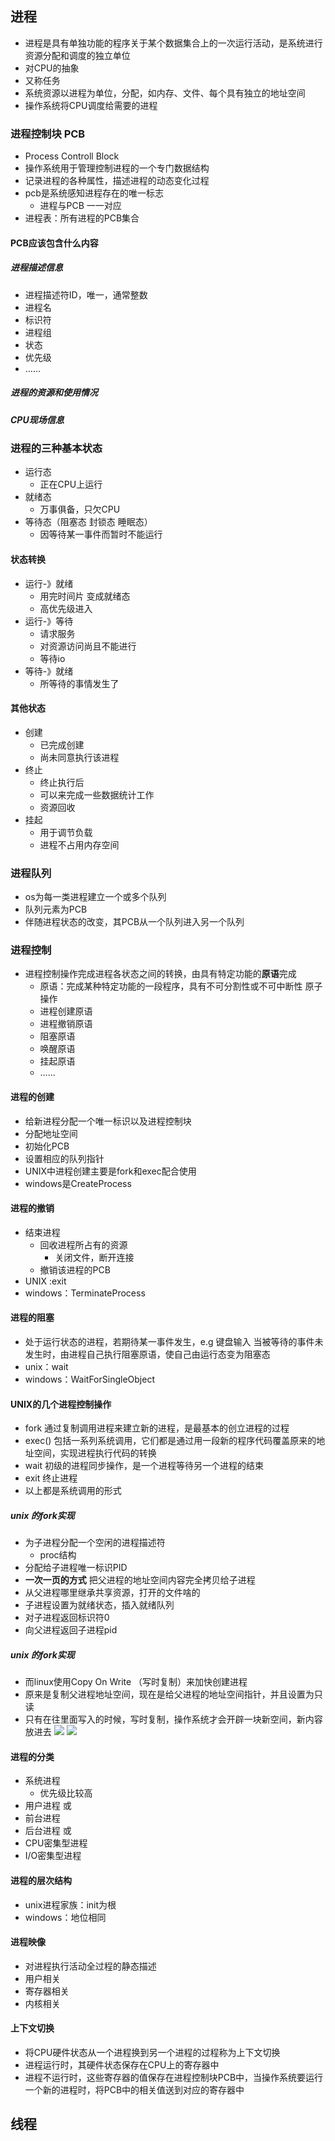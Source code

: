 ## 进程
- 进程是具有单独功能的程序关于某个数据集合上的一次运行活动，是系统进行资源分配和调度的独立单位
- 对CPU的抽象
- 又称任务
- 系统资源以进程为单位，分配，如内存、文件、每个具有独立的地址空间
- 操作系统将CPU调度给需要的进程
### 进程控制块 PCB
- Process Controll Block
- 操作系统用于管理控制进程的一个专门数据结构
- 记录进程的各种属性，描述进程的动态变化过程
- pcb是系统感知进程存在的唯一标志
  - 进程与PCB 一一对应
- 进程表：所有进程的PCB集合

#### PCB应该包含什么内容
##### 进程描述信息
- 进程描述符ID，唯一，通常整数
- 进程名
- 标识符
- 进程组
- 状态
- 优先级
- ……
##### 进程的资源和使用情况
##### CPU现场信息

### 进程的三种基本状态
- 运行态
  - 正在CPU上运行
- 就绪态
  - 万事俱备，只欠CPU
- 等待态（阻塞态 封锁态 睡眠态）
  - 因等待某一事件而暂时不能运行
#### 状态转换
- 运行-》就绪
  - 用完时间片 变成就绪态
  - 高优先级进入
- 运行-》等待
  - 请求服务
  - 对资源访问尚且不能进行
  - 等待io
- 等待-》就绪
  - 所等待的事情发生了
#### 其他状态
- 创建
  - 已完成创建
  - 尚未同意执行该进程
- 终止
  - 终止执行后
  - 可以来完成一些数据统计工作
  - 资源回收
- 挂起
  - 用于调节负载
  - 进程不占用内存空间
### 进程队列
- os为每一类进程建立一个或多个队列
- 队列元素为PCB
- 伴随进程状态的改变，其PCB从一个队列进入另一个队列
### 进程控制
- 进程控制操作完成进程各状态之间的转换，由具有特定功能的**原语**完成
  - 原语：完成某种特定功能的一段程序，具有不可分割性或不可中断性 原子操作
  - 进程创建原语
  - 进程撤销原语
  - 阻塞原语
  - 唤醒原语
  - 挂起原语
  - ……
#### 进程的创建
- 给新进程分配一个唯一标识以及进程控制块
- 分配地址空间
- 初始化PCB
- 设置相应的队列指针
- UNIX中进程创建主要是fork和exec配合使用
- windows是CreateProcess
#### 进程的撤销
- 结束进程
  - 回收进程所占有的资源
    - 关闭文件，断开连接
  - 撤销该进程的PCB
- UNIX :exit
- windows：TerminateProcess
#### 进程的阻塞
- 处于运行状态的进程，若期待某一事件发生，e.g 键盘输入 当被等待的事件未发生时，由进程自己执行阻塞原语，使自己由运行态变为阻塞态
- unix：wait
- windows：WaitForSingleObject
#### UNIX的几个进程控制操作
- fork 通过复制调用进程来建立新的进程，是最基本的创立进程的过程
- exec() 包括一系列系统调用，它们都是通过用一段新的程序代码覆盖原来的地址空间，实现进程执行代码的转换
- wait 初级的进程同步操作，是一个进程等待另一个进程的结束
- exit 终止进程
- 以上都是系统调用的形式
##### unix 的fork实现
- 为子进程分配一个空闲的进程描述符
  - proc结构
- 分配给子进程唯一标识PID
- **一次一页的方式** 把父进程的地址空间内容完全拷贝给子进程
- 从父进程哪里继承共享资源，打开的文件啥的
- 子进程设置为就绪状态，插入就绪队列
- 对子进程返回标识符0
- 向父进程返回子进程pid
##### unix 的fork实现
- 而linux使用Copy On Write （写时复制）来加快创建进程
- 原来是复制父进程地址空间，现在是给父进程的地址空间指针，并且设置为只读
- 只有在往里面写入的时候，写时复制，操作系统才会开辟一块新空间，新内容放进去
![](https://i.loli.net/2020/02/11/sk9oby5IfH7R8eV.png)
![](https://i.loli.net/2020/02/11/T9nEXphOBVi3be1.png)
#### 进程的分类
- 系统进程
  - 优先级比较高
- 用户进程
或
- 前台进程
- 后台进程
或
- CPU密集型进程
- I/O密集型进程

#### 进程的层次结构
- unix进程家族：init为根
- windows：地位相同
#### 进程映像
- 对进程执行活动全过程的静态描述
- 用户相关
- 寄存器相关
- 内核相关
#### 上下文切换
- 将CPU硬件状态从一个进程换到另一个进程的过程称为上下文切换
- 进程运行时，其硬件状态保存在CPU上的寄存器中
- 进程不运行时，这些寄存器的值保存在进程控制块PCB中，当操作系统要运行一个新的进程时，将PCB中的相关值送到对应的寄存器中
## 线程
